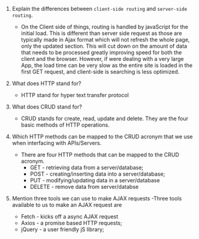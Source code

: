 1.  Explain the differences between `client-side routing` and `server-side routing`.
      - On the Client side of things, routing is handled by javaScript for the initial load. This is different than server side request as those are typically made in Ajax format which will not refresh the whole page, only the updated section. This will cut down on the amount of data that needs to be processed greatly improving speed for both the client and the browser. However, if were dealing with a very large App, the load time can be very slow as the entire site is loaded in the first GET request, and client-side is searching is less optimized.

2.  What does HTTP stand for?
      - HTTP stand for hyper text transfer protocol

3.  What does CRUD stand for?
      - CRUD stands for create, read, update and delete. They are the four basic methods of HTTP operations.

4.  Which HTTP methods can be mapped to the CRUD acronym that we use when interfacing with APIs/Servers.
      - There are four HTTP methods that can be mapped to the CRUD acronym.
        - GET - retrieving data from a server/database;
        - POST - creating/inserting data into a server/database;
        - PUT - modifying/updating data in a server/database
        - DELETE - remove data from server/databse

5.  Mention three tools we can use to make AJAX requests
      -Three tools available to us to make an AJAX request are
      - Fetch - kicks off a async AJAX request
      - Axios - a promise based HTTP requests;
      - jQuery - a user friendly jS library;
